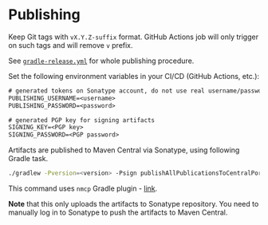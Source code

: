 # Publishing

Keep Git tags with `vX.Y.Z-suffix` format. GitHub Actions job will only trigger on such tags and will remove `v` prefix.

See [`gradle-release.yml`](.github/workflows/gradle-release.yml) for whole publishing procedure.

Set the following environment variables in your CI/CD (GitHub Actions, etc.):

```txt
# generated tokens on Sonatype account, do not use real username/password
PUBLISHING_USERNAME=<username>
PUBLISHING_PASSWORD=<password>

# generated PGP key for signing artifacts
SIGNING_KEY=<PGP key>
SIGNING_PASSWORD=<PGP password>
```

Artifacts are published to Maven Central via Sonatype, using following Gradle task.

```bash
./gradlew -Pversion=<version> -Psign publishAllPublicationsToCentralPortal
```

This command uses `nmcp` Gradle plugin - [link](https://github.com/GradleUp/nmcp).

**Note** that this only uploads the artifacts to Sonatype repository. You need to manually log in to Sonatype to push
the artifacts to Maven Central.
